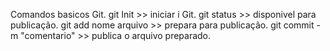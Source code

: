 Comandos basicos Git.
git Init >> iniciar i Git.
git status >> disponivel para publicação.
git add  nome  arquivo >> prepara para publicação.
git commit -m "comentario" >> publica o arquivo preparado.
